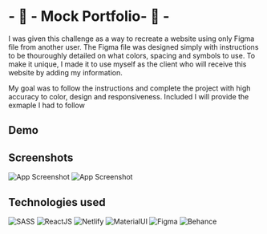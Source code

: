 # - 📏 - Mock Portfolio- 🎨 -

I was given this challenge as a way to recreate a website using only Figma file from another user.
The Figma file was designed simply with instructions to be thouroughly detailed on what colors, spacing and symbols to use. To make it unique, I made it to use myself as the client who will receive this website by adding my information.

My goal was to follow the instructions and complete the project with high accuracy to color, design and responsiveness. Included I will provide the exmaple I had to follow

## Demo


## Screenshots

![App Screenshot](./assets/Images/Screenshot_1.png)
![App Screenshot](./assets/Images/Screenshot_2.png)


## Technologies used

![SASS](https://img.shields.io/badge/SASS-hotpink.svg?style=for-the-badge&logo=SASS&logoColor=white)
![ReactJS](https://img.shields.io/badge/React-20232A?style=for-the-badge&logo=react&logoColor=white)
![Netlify](https://img.shields.io/badge/Netlify-00C7B7?style=for-the-badge&logo=netlify&logoColor=white)
![MaterialUI](https://img.shields.io/badge/Material--UI-0081CB?style=for-the-badge&logo=material-ui&logoColor=white)
![Figma](https://img.shields.io/badge/Figma-F24E1E?style=for-the-badge&logo=figma&logoColor=white)
![Behance](https://img.shields.io/badge/Behance-0054F7?style=for-the-badge&logo=behance&logoColor=white)
